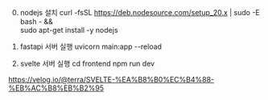 0. nodejs 설치
curl -fsSL https://deb.nodesource.com/setup_20.x | sudo -E bash - &&\
sudo apt-get install -y nodejs

1. fastapi 서버 실행
uvicorn main:app --reload

2. svelte 서버 실행
cd frontend
npm run dev

https://velog.io/@terra/SVELTE-%EA%B8%B0%EC%B4%88-%EB%AC%B8%EB%B2%95



